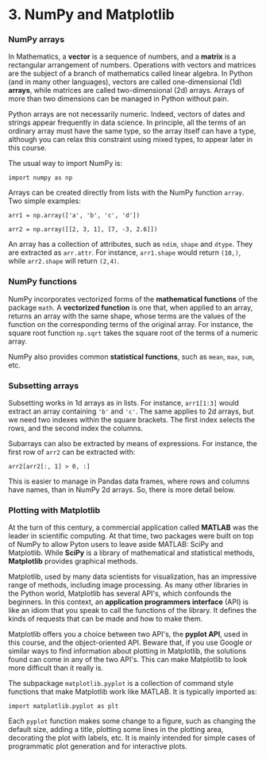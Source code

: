 # 3. NumPy and Matplotlib

### NumPy arrays

In Mathematics, a **vector** is a sequence of numbers, and a **matrix** is a rectangular arrangement of numbers. Operations with vectors and matrices are the subject of a branch of mathematics called linear algebra. In Python (and in many other languages), vectors are called one-dimensional (1d) **arrays**, while matrices are called two-dimensional (2d) arrays. Arrays of more than two dimensions can be managed in Python without pain.

Python arrays are not necessarily numeric. Indeed, vectors of dates and strings appear frequently in data science. In principle, all the terms of an ordinary array must have the same type, so the array itself can have a type, although you can relax this constraint using mixed types, to appear later in this course. 

The usual way to import NumPy is:

`import numpy as np`

Arrays can be created directly from lists with the NumPy function `array`. Two simple examples:

`arr1 = np.array(['a', 'b', 'c', 'd'])`

`arr2 = np.array([[2, 3, 1], [7, -3, 2.6]])`

An array has a collection of attributes, such as `ndim`, `shape` and `dtype`. They are extracted as `arr.attr`. For instance, `arr1.shape` would return `(10,)`, while `arr2.shape` will return `(2,4)`.

### NumPy functions

NumPy incorporates vectorized forms of the **mathematical functions** of the package `math`. A **vectorized function** is one that, when applied to an array, returns an array with the same shape, whose terms are the values of the function on the corresponding terms of the original array. For instance, the square root function `np.sqrt` takes the square root of the terms of a numeric array.

NumPy also provides common **statistical functions**, such as `mean`, `max`, `sum`, etc.

### Subsetting arrays

Subsetting works in 1d arrays as in lists. For instance, `arr1[1:3]` would extract an array containing `'b'` and `'c'`. The same applies to 2d arrays, but we need two indexes within the square brackets. The first index selects the rows, and the second index the columns.

Subarrays can also be extracted by means of expressions. For instance, the first row of `arr2` can be extracted with:

`arr2[arr2[:, 1] > 0, :]`

This is easier to manage in Pandas data frames, where rows and columns have names, than in NumPy 2d arrays. So, there is more detail below.

### Plotting with Matplotlib

At the turn of this century, a commercial application called **MATLAB** was the leader in scientific computing. At that time, two packages were built on top of NumPy to allow Pyton users to leave aside MATLAB: SciPy and Matplotlib. While **SciPy** is a library of mathematical and statistical methods, **Matplotlib** provides graphical methods.

Matplotlib, used by many data scientists for visualization, has an impressive range of methods, including image processing. As many other libraries in the Python world, Matplotlib has several API's, which confounds the beginners. In this context, an **application programmers interface** (API) is like an idiom that you speak to call the functions of the library. It defines the kinds of requests that can be made and how to make them. 

Matplotlib offers you a choice between two API's, the **pyplot API**, used in this course, and the object-oriented API. Beware that, if you use Google or similar ways to find information about plotting in Matplotlib, the solutions found can come in any of the two API's. This can make Matplotlib to look more difficult than it really is.

The subpackage `matplotlib.pyplot` is a collection of command style functions that make Matplotlib work like MATLAB. It is typically imported as:

`import matplotlib.pyplot as plt`

Each `pyplot` function makes some change to a figure, such as changing the default size, adding a title, plotting some lines in the plotting area, decorating the plot with labels, etc. It is mainly intended for simple cases of programmatic plot generation and for interactive plots.
